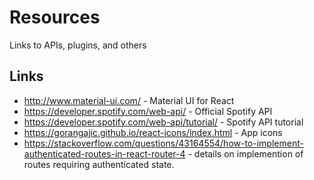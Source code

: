 # Resources
Links to APIs, plugins, and others 

## Links 

* http://www.material-ui.com/ - Material UI for React
* https://developer.spotify.com/web-api/ - Official Spotify API
* https://developer.spotify.com/web-api/tutorial/ - Spotify API tutorial
* https://gorangajic.github.io/react-icons/index.html - App icons
* https://stackoverflow.com/questions/43164554/how-to-implement-authenticated-routes-in-react-router-4 - details
  on implemention of routes requiring authenticated state.